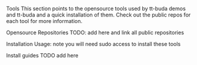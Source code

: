 Tools
This section points to the opensource tools used by tt-buda demos and tt-buda and a quick installation of them. Check out the public repos for each tool for more information.

Opensource Repositories
TODO: add here and link all public repositories 

Installation
Usage: note you will need sudo access to install these tools

Install guides
TODO add here 